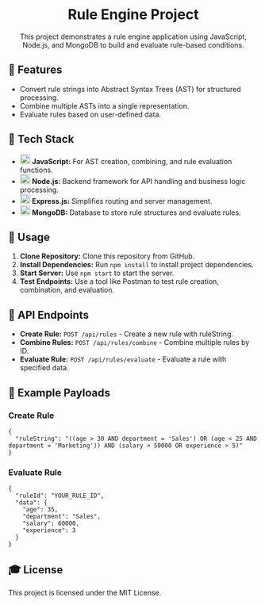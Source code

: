 <!DOCTYPE html>
<html lang="en">
<head>
    <meta charset="UTF-8">
    <meta name="viewport" content="width=device-width, initial-scale=1.0">
    <title>Rule Engine Project README</title>
</head>
<body>

<h1 align="center">Rule Engine Project</h1>

<p align="center">
    This project demonstrates a rule engine application using JavaScript, Node.js, and MongoDB to build and evaluate rule-based conditions.
</p>

<h2>🚀 Features</h2>
<ul>
    <li>Convert rule strings into Abstract Syntax Trees (AST) for structured processing.</li>
    <li>Combine multiple ASTs into a single representation.</li>
    <li>Evaluate rules based on user-defined data.</li>
</ul>

<h2>🔧 Tech Stack</h2>
<ul>
    <li>
        <img src="https://cdn.jsdelivr.net/gh/devicons/devicon/icons/javascript/javascript-original.svg" alt="JavaScript" width="20" height="20">
        <strong>JavaScript:</strong> For AST creation, combining, and rule evaluation functions.
    </li>
    <li>
        <img src="https://cdn.jsdelivr.net/gh/devicons/devicon/icons/nodejs/nodejs-original.svg" alt="Node.js" width="20" height="20">
        <strong>Node.js:</strong> Backend framework for API handling and business logic processing.
    </li>
    <li>
        <img src="https://cdn.jsdelivr.net/gh/devicons/devicon/icons/express/express-original-wordmark.svg" alt="Express.js" width="20" height="20">
        <strong>Express.js:</strong> Simplifies routing and server management.
    </li>
    <li>
        <img src="https://cdn.jsdelivr.net/gh/devicons/devicon/icons/mongodb/mongodb-original-wordmark.svg" alt="MongoDB" width="20" height="20">
        <strong>MongoDB:</strong> Database to store rule structures and evaluate rules.
    </li>
</ul>

<h2>📝 Usage</h2>
<ol>
    <li><strong>Clone Repository:</strong> Clone this repository from GitHub.</li>
    <li><strong>Install Dependencies:</strong> Run <code>npm install</code> to install project dependencies.</li>
    <li><strong>Start Server:</strong> Use <code>npm start</code> to start the server.</li>
    <li><strong>Test Endpoints:</strong> Use a tool like Postman to test rule creation, combination, and evaluation.</li>
</ol>

<h2>📂 API Endpoints</h2>
<ul>
    <li><strong>Create Rule:</strong> <code>POST /api/rules</code> - Create a new rule with ruleString.</li>
    <li><strong>Combine Rules:</strong> <code>POST /api/rules/combine</code> - Combine multiple rules by ID.</li>
    <li><strong>Evaluate Rule:</strong> <code>POST /api/rules/evaluate</code> - Evaluate a rule with specified data.</li>
</ul>

<h2>📜 Example Payloads</h2>
<h3>Create Rule</h3>
<pre><code>{
  "ruleString": "((age > 30 AND department = 'Sales') OR (age < 25 AND department = 'Marketing')) AND (salary > 50000 OR experience > 5)"
}</code></pre>

<h3>Evaluate Rule</h3>
<pre><code>{
  "ruleId": "YOUR_RULE_ID",
  "data": {
    "age": 35,
    "department": "Sales",
    "salary": 60000,
    "experience": 3
  }
}</code></pre>

<h2>🎓 License</h2>
<p>This project is licensed under the MIT License.</p>

</body>
</html>
